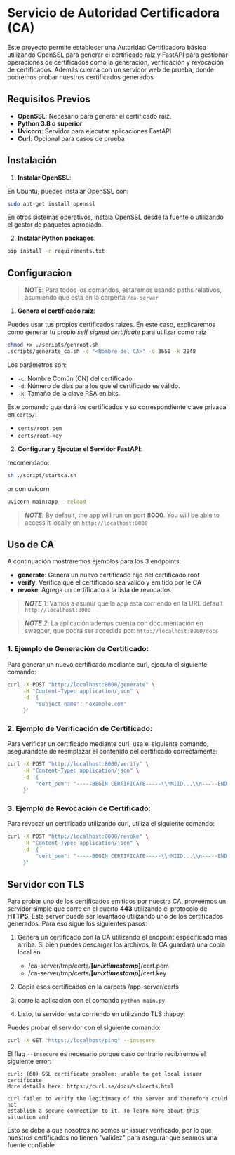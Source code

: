 # Servicio de Autoridad Certificadora (CA)

Este proyecto permite establecer una Autoridad Certificadora básica utilizando OpenSSL
para generar el certificado raíz y FastAPI para gestionar operaciones de certificados 
como la generación, verificación y revocación de certificados. Además cuenta con un servidor web de prueba, donde podremos probar nuestros certificados generados

## Requisitos Previos

- **OpenSSL**: Necesario para generar el certificado raíz.
- **Python 3.8 o superior**
- **Uvicorn**: Servidor para ejecutar aplicaciones FastAPI
- **Curl**: Opcional para casos de prueba

## Instalación

1. **Instalar OpenSSL**:

En Ubuntu, puedes instalar OpenSSL con:
```bash
sudo apt-get install openssl
```

En otros sistemas operativos, instala OpenSSL desde la fuente o utilizando el gestor de paquetes apropiado.

2. **Instalar Python packages**:

```sh
pip install -r requirements.txt
```

## Configuracion

> **__NOTE__**: Para todos los comandos, estaremos usando paths relativos, asumiendo que esta en la carperta `/ca-server`

1. **Genera el certificado raiz**:

Puedes usar tus propios certificados raizes. En este caso, explicaremos como generar tu propio _self signed certificate_ para utilizar como raiz 

```sh
chmod +x ./scripts/genroot.sh
.scripts/generate_ca.sh -c "<Nombre del CA>" -d 3650 -k 2048
```

Los parámetros son:
* `-c`: Nombre Común (CN) del certificado.
* `-d`: Número de días para los que el certificado es válido.
* `-k`: Tamaño de la clave RSA en bits.

Este comando guardará los certificados y su correspondiente clave privada en `certs/`:
* `certs/root.pem`
* `certs/root.key`

2. **Configurar y Ejecutar el Servidor FastAPI**:

recomendado:

```sh
sh ./script/startca.sh
```

or con uvicorn

```sh
uvicorn main:app --reload
```

> *__NOTE__*: By default, the app will run on port **8000**. You will be able to access it locally on  `http://localhost:8000`

## Uso de CA

A continuación mostraremos ejemplos para los 3 endpoints:

* **generate**: Genera un nuevo certificado hijo del certificado root
* **verify**: Verifica que el certificado sea valido y emitido por le CA
* **revoke**: Agrega un certificado a la lista de revocados

> *__NOTE__ 1*: Vamos a asumir que la app esta corriendo en la URL default ``http://localhost:8000``

> *__NOTE__ 2*: La aplicación ademas cuenta con documentación en swagger, que podrá ser accedida por: `http://localhost:8000/docs`


### 1. Ejemplo de Generación de Certiticado:

Para generar un nuevo certificado mediante curl, ejecuta el siguiente comando:

```sh
curl -X POST "http://localhost:8000/generate" \
     -H "Content-Type: application/json" \
     -d '{
         "subject_name": "example.com"
     }'
```

### 2. Ejemplo de Verificación de Certificado:
Para verificar un certificado mediante curl, usa el siguiente comando, asegurándote de reemplazar el contenido del certificado correctamente:

```sh
curl -X POST "http://localhost:8000/verify" \
     -H "Content-Type: application/json" \
     -d '{
         "cert_pem": "-----BEGIN CERTIFICATE-----\\nMIID...\\n-----END CERTIFICATE-----"
     }'
```

### 3. Ejemplo de Revocación de Certificado:
Para revocar un certificado utilizando curl, utiliza el siguiente comando:

```sh
curl -X POST "http://localhost:8000/revoke" \
     -H "Content-Type: application/json" \
     -d '{
         "cert_pem": "-----BEGIN CERTIFICATE-----\\nMIID...\\n-----END CERTIFICATE-----"
     }'
```

## Servidor con TLS

Para probar uno de los certificados emitidos por nuestra CA, proveemos un servidor simple que corre en el puerto **443** utilizando el protocolo de **HTTPS**.
Este server puede ser levantado utilizando uno de los certificados generados.
Para eso sigue los siguientes pasos:

1. Genera un certificado con la CA utilizando el endpoint especificado mas arriba. Si bien puedes descargar los archivos, la CA guardará una copia local en
    * /ca-server/tmp/certs/**[_unixtimestamp_]**/cert.pem
    * /ca-server/tmp/certs/**[_unixtimestamp_]**/cert.key

2. Copia esos certificados en la carpeta /app-server/certs

3. corre la aplicacion con el comando `python main.py`

4. Listo, tu servidor esta corriendo en utilizando TLS :happy:

Puedes probar el servidor con el siguiente comando:

```sh
curl -X GET "https://localhost/ping" --insecure
```

El flag `--insecure` es necesario porque caso contrario recibiremos el siguiente error:

````
curl: (60) SSL certificate problem: unable to get local issuer certificate
More details here: https://curl.se/docs/sslcerts.html

curl failed to verify the legitimacy of the server and therefore could not
establish a secure connection to it. To learn more about this situation and
````

Esto se debe a que nosotros no somos un issuer verificado, por lo que nuestros certificados no tienen "validez" para asegurar que seamos una fuente
confiable
